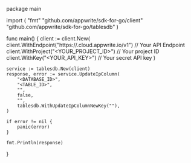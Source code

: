 package main

import (
    "fmt"
    "github.com/appwrite/sdk-for-go/client"
    "github.com/appwrite/sdk-for-go/tablesdb"
)

func main() {
    client := client.New(
        client.WithEndpoint("https://<REGION>.cloud.appwrite.io/v1") // Your API Endpoint
        client.WithProject("<YOUR_PROJECT_ID>") // Your project ID
        client.WithKey("<YOUR_API_KEY>") // Your secret API key
    )

    service := tablesdb.New(client)
    response, error := service.UpdateIpColumn(
        "<DATABASE_ID>",
        "<TABLE_ID>",
        "",
        false,
        "",
        tablesdb.WithUpdateIpColumnNewKey(""),
    )

    if error != nil {
        panic(error)
    }

    fmt.Println(response)
}
